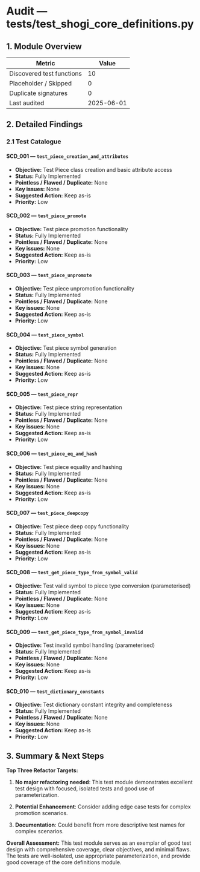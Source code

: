 <!--
⚠️ AUTO-GENERATED BY TestAuditBot — do not edit by hand.
Run `make audit-tests` to refresh.
-->

# Audit — tests/test_shogi_core_definitions.py

## 1. Module Overview
| Metric | Value |
| ------ | ----- |
| Discovered test functions | 10 |
| Placeholder / Skipped | 0 |
| Duplicate signatures | 0 |
| Last audited | 2025-06-01 |

## 2. Detailed Findings
### 2.1 Test Catalogue

#### SCD_001 — `test_piece_creation_and_attributes`
* **Objective:** Test Piece class creation and basic attribute access
* **Status:** Fully Implemented
* **Pointless / Flawed / Duplicate:** None
* **Key issues:** None
* **Suggested Action:** Keep as-is
* **Priority:** Low

#### SCD_002 — `test_piece_promote`
* **Objective:** Test piece promotion functionality
* **Status:** Fully Implemented
* **Pointless / Flawed / Duplicate:** None
* **Key issues:** None
* **Suggested Action:** Keep as-is
* **Priority:** Low

#### SCD_003 — `test_piece_unpromote`
* **Objective:** Test piece unpromotion functionality
* **Status:** Fully Implemented
* **Pointless / Flawed / Duplicate:** None
* **Key issues:** None
* **Suggested Action:** Keep as-is
* **Priority:** Low

#### SCD_004 — `test_piece_symbol`
* **Objective:** Test piece symbol generation
* **Status:** Fully Implemented
* **Pointless / Flawed / Duplicate:** None
* **Key issues:** None
* **Suggested Action:** Keep as-is
* **Priority:** Low

#### SCD_005 — `test_piece_repr`
* **Objective:** Test piece string representation
* **Status:** Fully Implemented
* **Pointless / Flawed / Duplicate:** None
* **Key issues:** None
* **Suggested Action:** Keep as-is
* **Priority:** Low

#### SCD_006 — `test_piece_eq_and_hash`
* **Objective:** Test piece equality and hashing
* **Status:** Fully Implemented
* **Pointless / Flawed / Duplicate:** None
* **Key issues:** None
* **Suggested Action:** Keep as-is
* **Priority:** Low

#### SCD_007 — `test_piece_deepcopy`
* **Objective:** Test piece deep copy functionality
* **Status:** Fully Implemented
* **Pointless / Flawed / Duplicate:** None
* **Key issues:** None
* **Suggested Action:** Keep as-is
* **Priority:** Low

#### SCD_008 — `test_get_piece_type_from_symbol_valid`
* **Objective:** Test valid symbol to piece type conversion (parameterised)
* **Status:** Fully Implemented
* **Pointless / Flawed / Duplicate:** None
* **Key issues:** None
* **Suggested Action:** Keep as-is
* **Priority:** Low

#### SCD_009 — `test_get_piece_type_from_symbol_invalid`
* **Objective:** Test invalid symbol handling (parameterised)
* **Status:** Fully Implemented
* **Pointless / Flawed / Duplicate:** None
* **Key issues:** None
* **Suggested Action:** Keep as-is
* **Priority:** Low

#### SCD_010 — `test_dictionary_constants`
* **Objective:** Test dictionary constant integrity and completeness
* **Status:** Fully Implemented
* **Pointless / Flawed / Duplicate:** None
* **Key issues:** None
* **Suggested Action:** Keep as-is
* **Priority:** Low

## 3. Summary & Next Steps

**Top Three Refactor Targets:**

1. **No major refactoring needed**: This test module demonstrates excellent test design with focused, isolated tests and good use of parameterization.

2. **Potential Enhancement**: Consider adding edge case tests for complex promotion scenarios.

3. **Documentation**: Could benefit from more descriptive test names for complex scenarios.

**Overall Assessment:** This test module serves as an exemplar of good test design with comprehensive coverage, clear objectives, and minimal flaws. The tests are well-isolated, use appropriate parameterization, and provide good coverage of the core definitions module.
